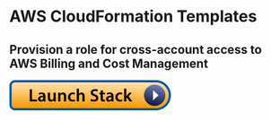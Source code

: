 # AWS CloudFormation Templates

## Provision a role for cross-account access to AWS Billing and Cost Management

[![Launch Stack](../img/cfls.svg)](https://console.aws.amazon.com/cloudformation/home?region=eu-west-1#/stacks/new?stackName=stPartnerBilling&templateURL=https://artl-cfn.s3-eu-west-1.amazonaws.com/cross-account-billing.yaml)

